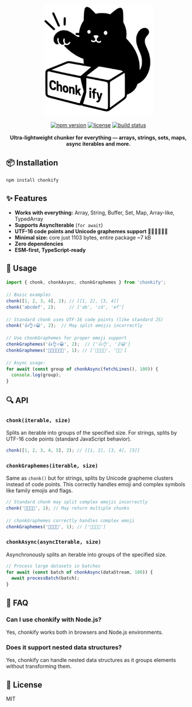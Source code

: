 <div align="center">
  <img src="https://raw.githubusercontent.com/ushakov-igor/chonkify/refs/heads/main/chonkify.svg" alt="chonkify logo" width="300" />
  <br />
  <br />
  <a href="https://www.npmjs.com/package/chonkify"><img src="https://img.shields.io/npm/v/chonkify" alt="npm version"></a>
  <a href="https://github.com/ushakov-igor/chonkify/blob/main/LICENSE"><img src="https://img.shields.io/github/license/ushakov-igor/chonkify" alt="license"></a>
  <a href="https://github.com/ushakov-igor/chonkify/actions/workflows/ci.yml"><img src="https://github.com/ushakov-igor/chonkify/actions/workflows/ci.yml/badge.svg?style=flat-square" alt="build status"></a>
  <br />
  <br />
  <strong>Ultra-lightweight chunker for everything — arrays, strings, sets, maps, async iterables and more.</strong>
</div>

## 📦 Installation

```bash
npm install chonkify
```

## ✨ Features

- **Works with everything:** Array, String, Buffer, Set, Map, Array-like, TypedArray
- **Supports AsyncIterable** (`for await`)
- **UTF-16 code points and Unicode graphemes support 👨‍👩‍👧‍👦🏳️‍🌈** 
- **Minimal size:** core just 1103 bytes, entire package ~7 kB
- **Zero dependencies**
- **ESM-first, TypeScript-ready**

## 🧪 Usage

```js
import { chonk, chonkAsync, chonkGraphemes } from 'chonkify';

// Basic examples
chonk([1, 2, 3, 4], 2); // [[1, 2], [3, 4]]
chonk('abcdef', 2);     // ['ab', 'cd', 'ef']

// Standard chonk uses UTF-16 code points (like standard JS)
chonk('👍👌✌️😀', 2);  // May split emojis incorrectly

// Use chonkGraphemes for proper emoji support
chonkGraphemes('👍👌✌️😀', 2);  // ['👍👌', '✌️😀']
chonkGraphemes('👨‍👩‍👧‍👦🏳️‍🌈', 1); // ['👨‍👩‍👧‍👦', '🏳️‍🌈']

// Async usage:
for await (const group of chonkAsync(fetchLines(), 100)) {
  console.log(group);
}
```

## 🔍 API

### `chonk(iterable, size)`

Splits an iterable into groups of the specified size. For strings, splits by UTF-16 code points (standard JavaScript behavior).

```js
chonk([1, 2, 3, 4, 5], 2); // [[1, 2], [3, 4], [5]]
```

### `chonkGraphemes(iterable, size)`

Same as `chonk()` but for strings, splits by Unicode grapheme clusters instead of code points. This correctly handles emoji and complex symbols like family emojis and flags.

```js
// Standard chonk may split complex emojis incorrectly
chonk('👨‍👩‍👧‍👦', 1); // May return multiple chunks

// chonkGraphemes correctly handles complex emoji
chonkGraphemes('👨‍👩‍👧‍👦', 1); // ['👨‍👩‍👧‍👦']
```

### `chonkAsync(asyncIterable, size)`

Asynchronously splits an iterable into groups of the specified size.

```js
// Process large datasets in batches
for await (const batch of chonkAsync(dataStream, 100)) {
  await processBatch(batch);
}
```

## 🤔 FAQ

### Can I use chonkify with Node.js?

Yes, chonkify works both in browsers and Node.js environments.

### Does it support nested data structures?

Yes, chonkify can handle nested data structures as it groups elements without transforming them.

## 📄 License

MIT
